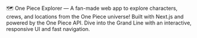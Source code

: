 🗺️ One Piece Explorer — A fan-made web app to explore characters, crews, and locations from the One Piece universe! Built with Next.js and powered by the One Piece API. Dive into the Grand Line with an interactive, responsive UI and fast navigation.
